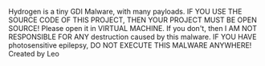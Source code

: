 Hydrogen is a tiny GDI Malware, with many payloads. 
IF YOU USE THE SOURCE CODE OF THIS PROJECT, THEN YOUR PROJECT MUST BE OPEN SOURCE!
Please open it in VIRTUAL MACHINE. If you don't, then I AM NOT RESPONSIBLE FOR ANY destruction caused by this malware. 
IF YOU HAVE photosensitive epilepsy, DO NOT EXECUTE THIS MALWARE ANYWHERE!
Created by Leo
